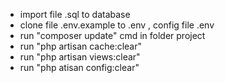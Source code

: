 - import file .sql to database 
- clone file .env.example to .env , config file .env
- run "composer update" cmd in folder project
- run "php artisan cache:clear" 
- run "php artisan views:clear"
- run "php atisan config:clear"


